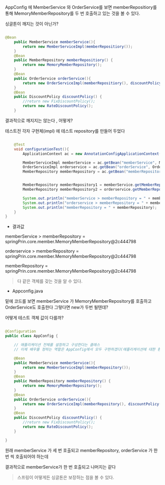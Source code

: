 AppConfig 에 MemberService 와 OrderService를 보면 memberRepositiory를 통해 MemoryMemberRepository를 두 번 호출하고 있는 것을 볼 수 있다.

싱글톤이 깨지는 것이 아닌가? 

```java

@Bean
    public MemberService memberService(){
        return new MemberServiceImpl(memberRepositiory());
    }
    @Bean
    public MemberRepository memberRepositiory() {
        return new MemoryMemberRepository();
    }
    @Bean
    public OrderService orderService(){
        return new OrderServiceImpl(memberRepositiory(), discountPolicy());
    }
    @Bean
    public DiscountPolicy discountPolicy() {
        //return new FixDiscountPolicy();
        return new RateDiscountPolicy();
    }

```

결과적으로 깨지지는 않는다 , 어떻게?

테스트전 각자 구현체(impl) 에 테스트 repository를 만들어 두었다

```java

    @Test
    void configurationTest(){
        ApplicationContext ac = new AnnotationConfigApplicationContext(AppConfig.class);

        MemberServiceImpl memberService = ac.getBean("memberService", MemberServiceImpl.class);
        OrderServiceImpl orderservice = ac.getBean("orderService", OrderServiceImpl.class);
        MemberRepository memberRepository = ac.getBean("memberRepository", MemberRepository.class);


        MemberRepository memberRepository1 = memberService.getMemberRepository();
        MemberRepository memberRepository2 = orderservice.getMemberRepository();

        System.out.println("memberService > memberRepository = " + memberRepository1);
        System.out.println("orderservice > memberRepository = " + memberRepository2);
        System.out.println("memberRepository = " + memberRepository);
    }
}


```

- 결과값

memberService > memberRepository = springPrin.core.member.MemoryMemberRepository@2c444798

orderservice > memberRepository = springPrin.core.member.MemoryMemberRepository@2c444798

memberRepository = springPrin.core.member.MemoryMemberRepository@2c444798

> 다 같은 객체를 갖는 것을 알 수 있다.

- Appconfig.java

밑에 코드를 보면 memberService 가 MemoryMemberRepository를 호출하고 OrderService도 호출한다 그렇다면 new가 두번 될텐데?

어떻게 테스트 객체 값이 다를까?

```java

@Configuration
public class AppConfig {

    // 애플리케이션 전체를 설정하고 구성한다는 클래스
    // 이제 배우를 정하는 역할은 AppConfig에서 모두 구현하겠다(애플리케이션에 대한 환경구성)

    @Bean
    public MemberService memberService(){
        return new MemberServiceImpl(memberRepository());
    }
    @Bean
    public MemberRepository memberRepository() {
        return new MemoryMemberRepository();
    }
    @Bean
    public OrderService orderService(){
        return new OrderServiceImpl(memberRepository(), discountPolicy());
    }
    @Bean
    public DiscountPolicy discountPolicy() {
        //return new FixDiscountPolicy();
        return new RateDiscountPolicy();
    }

}

```

원래 memberService 가 세 번 호출되고 memberRepository, orderService 가 한번 씩 호출되어야 하는데

결과적으로 memberService가 한 번 호출되고 나머지는 같다 

> 스프링이 어떻게든 싱글톤은 보장하는 점을 볼 수 있다.




